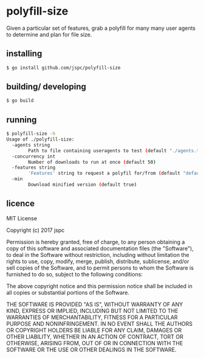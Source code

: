 polyfill-size
==

Given a particular set of features, grab a polyfill for many many user agents to determine and plan for file size.

installing
--

```bash
$ go install github.com/jspc/polyfill-size
```

building/ developing
--

```bash
$ go build
```

running
---

```bash
$ polyfill-size -h
Usage of ./polyfill-size:
  -agents string
        Path to file containing useragents to test (default "./agents.txt")
  -concurrency int
        Number of downloads to run at once (default 50)
  -features string
        'Features' string to request a polyfil for/from (default "default,fetch,includes,HTMLPictureElement,Array.prototype.entries,Object.assign")
  -min
        Download minified version (default true)
```

licence
--

MIT License

Copyright (c) 2017 jspc

Permission is hereby granted, free of charge, to any person obtaining a copy of this software and associated documentation files (the "Software"), to deal in the Software without restriction, including without limitation the rights to use, copy, modify, merge, publish, distribute, sublicense, and/or sell copies of the Software, and to permit persons to whom the Software is furnished to do so, subject to the following conditions:

The above copyright notice and this permission notice shall be included in all copies or substantial portions of the Software.

THE SOFTWARE IS PROVIDED "AS IS", WITHOUT WARRANTY OF ANY KIND, EXPRESS OR IMPLIED, INCLUDING BUT NOT LIMITED TO THE WARRANTIES OF MERCHANTABILITY, FITNESS FOR A PARTICULAR PURPOSE AND NONINFRINGEMENT. IN NO EVENT SHALL THE AUTHORS OR COPYRIGHT HOLDERS BE LIABLE FOR ANY CLAIM, DAMAGES OR OTHER LIABILITY, WHETHER IN AN ACTION OF CONTRACT, TORT OR OTHERWISE, ARISING FROM, OUT OF OR IN CONNECTION WITH THE SOFTWARE OR THE USE OR OTHER DEALINGS IN THE SOFTWARE.
